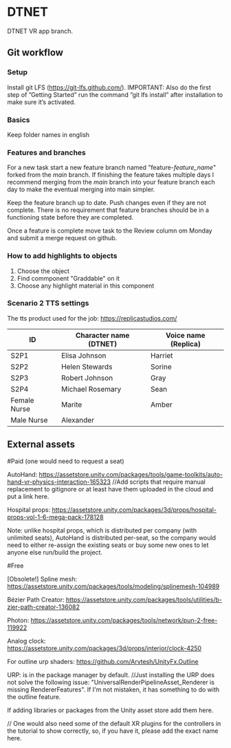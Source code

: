 # DTNET
DTNET VR app branch.

## Git workflow

### Setup

Install git LFS (https://git-lfs.github.com/). IMPORTANT: Also do the first step of ”Getting Started” run the command ”git lfs install” after installation to make sure it’s activated.

### Basics

Keep folder names in english

### Features and branches

For a new task start a new feature branch named "feature-*feature_name*" forked from the *main* branch. If finishing the feature takes multiple days I recommend merging from the *main* branch into your feature branch each day to make the eventual merging into main simpler.

Keep the feature branch up to date. Push changes even if they are not complete. There is no requirement that feature branches should be in a functioning state before they are completed.

Once a feature is complete move task to the Review column om Monday and submit a merge request on github.

### How to add highlights to objects 
1. Choose the object
2. Find commponent "Graddable" on it
3. Choose any highlight material in this component

### Scenario 2 TTS settings
The tts product used for the job: https://replicastudios.com/

| ID           | Character name (DTNET) | Voice name (Replica) |
|--------------|------------------------|----------------------|
| S2P1         | Elisa Johnson          | Harriet              |
| S2P2         | Helen Stewards         | Sorine               |
| S2P3         | Robert Johnson         | Gray                 |
| S2P4         | Michael Rosemary       | Sean                 |
| Female Nurse | Marite                 | Amber                |
| Male Nurse   | Alexander              |                      |

## External assets

#Paid (one would need to request a seat)

AutoHand: https://assetstore.unity.com/packages/tools/game-toolkits/auto-hand-vr-physics-interaction-165323
//Add scripts that require manual replacement to gitignore or at least have them uploaded in the cloud and put a link here.

Hospital props: https://assetstore.unity.com/packages/3d/props/hospital-props-vol-1-6-mega-pack-178128

Note: unlike hospital props, which is distributed per company (with unlimited seats), AutoHand is distributed per-seat, so the company would need to either re-assign the existing seats or buy some new ones to let anyone else run/build the project.

#Free

[Obsolete!] Spline mesh: https://assetstore.unity.com/packages/tools/modeling/splinemesh-104989

Bézier Path Creator: https://assetstore.unity.com/packages/tools/utilities/b-zier-path-creator-136082

Photon: https://assetstore.unity.com/packages/tools/network/pun-2-free-119922

Analog clock: https://assetstore.unity.com/packages/3d/props/interior/clock-4250

For outline urp shaders: https://github.com/Arvtesh/UnityFx.Outline

URP: is in the package manager by default.
//Just installing the URP does not solve the following issue: "UniversalRenderPipelineAsset_Renderer is missing RendererFeatures". If I'm not mistaken, it has something to do with the outline feature. 

If adding libraries or packages from the Unity asset store add them here.

// One would also need some of the default XR plugins for the controllers in the tutorial to show correctly, so, if you have it, please add the exact name here.
